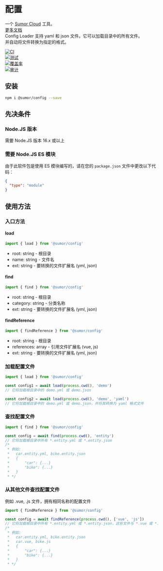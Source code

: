 # 配置

一个 [Sumor Cloud](https://sumor.cloud) 工具。  
[更多文档](https://sumor.cloud/config)  
Config Loader 支持 yaml 和 json 文件。它可以加载目录中的所有文件。  
并自动将文件转换为指定的格式。

[![CI](https://github.com/sumor-cloud/config/actions/workflows/ci.yml/badge.svg)](https://github.com/sumor-cloud/config/actions/workflows/ci.yml)  
[![测试](https://github.com/sumor-cloud/config/actions/workflows/ut.yml/badge.svg)](https://github.com/sumor-cloud/config/actions/workflows/ut.yml)  
[![覆盖率](https://github.com/sumor-cloud/config/actions/workflows/coverage.yml/badge.svg)](https://github.com/sumor-cloud/config/actions/workflows/coverage.yml)  
[![审计](https://github.com/sumor-cloud/config/actions/workflows/audit.yml/badge.svg)](https://github.com/sumor-cloud/config/actions/workflows/audit.yml)

## 安装

```bash
npm i @sumor/config --save
```

## 先决条件

### Node.JS 版本

需要 Node.JS 版本 16.x 或以上

### 需要 Node.JS ES 模块

由于此软件包是使用 ES 模块编写的，请在您的 `package.json` 文件中更改以下代码：

```json
{
  "type": "module"
}
```

## 使用方法

### 入口方法

#### load

```js
import { load } from '@sumor/config'
```

- root: string - 根目录
- name: string - 文件名
- ext: string - 要转换的文件扩展名 (yml, json)

#### find

```js
import { find } from '@sumor/config'
```

- root: string - 根目录
- category: string - 分类名称
- ext: string - 要转换的文件扩展名 (yml, json)

#### findReference

```js
import { findReference } from '@sumor/config'
```

- root: string - 根目录
- references: array - 引用文件扩展名 (vue, js)
- ext: string - 要转换的文件扩展名 (yml, json)

### 加载配置文件

```javascript
import { load } from '@sumor/config'

const config1 = await load(process.cwd(), 'demo')
// 它将加载根目录中的 demo.yml 或 demo.json

const config2 = await load(process.cwd(), 'demo', 'yaml')
// 它将加载根目录中的 demo.yml 或 demo.json，并将其转换为 yaml 格式文件
```

### 查找配置文件

```javascript
import { find } from '@sumor/config'

const config = await find(process.cwd(), 'entity')
// 它将加载根目录中所有 *.entity.yml 或 *.entity.json
/*
 * 例如:
 *   car.entity.yml, bike.entity.json
 *   {
 *       "car": {...}
 *       "bike": {...}
 *   }
 * */
```

### 从其他文件查找配置文件

例如 .vue, .js 文件，拥有相同名称的配置文件

```javascript
import { findReference } from '@sumor/config'

const config = await findReference(process.cwd(), ['vue', 'js'])
// 它将加载根目录中所有 *.entity.yml 或 *.entity.json，这些文件与 *.vue 或 *.js 拥有相同名称
/*
 * 例如:
 *   car.entity.yml, bike.entity.json
 *   car.vue, bike.js
 *   {
 *       "car": {...}
 *       "bike": {...}
 *   }
 * */
```